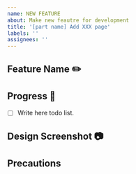 ```yaml
---
name: NEW FEATURE
about: Make new feautre for development
title: '[part name] Add XXX page'
labels: ''
assignees: ''
---
```


## Feature Name ✏️

<!-- Write page name -->

## Progress 🤔

- [ ] Write here todo list.

## Design Screenshot 📷

## Precautions
